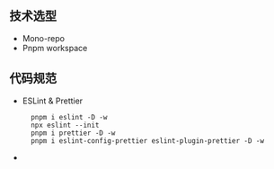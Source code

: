 ## 技术选型

- Mono-repo
- Pnpm workspace

## 代码规范

- ESLint & Prettier

  ```shell
    pnpm i eslint -D -w
    npx eslint --init
    pnpm i prettier -D -w
    pnpm i eslint-config-prettier eslint-plugin-prettier -D -w

  ```

-
